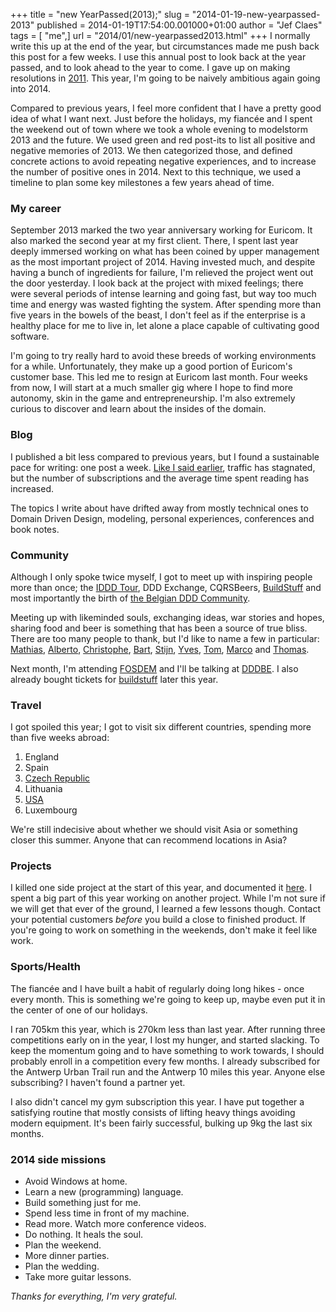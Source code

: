 +++
title = "new YearPassed(2013);"
slug = "2014-01-19-new-yearpassed-2013"
published = 2014-01-19T17:54:00.001000+01:00
author = "Jef Claes"
tags = [ "me",]
url = "2014/01/new-yearpassed2013.html"
+++
I normally write this up at the end of the year, but circumstances made
me push back this post for a few weeks. I use this annual post to look
back at the year passed, and to look ahead to the year to come. I gave
up on making resolutions in
[2011](http://www.jefclaes.be/2011/12/2011-annual-review.html). This
year, I'm going to be naively ambitious again going into 2014.  
  
Compared to previous years, I feel more confident that I have a pretty
good idea of what I want next. Just before the holidays, my fiancée and
I spent the weekend out of town where we took a whole evening to
modelstorm 2013 and the future. We used green and red post-its to list
all positive and negative memories of 2013. We then categorized those,
and defined concrete actions to avoid repeating negative experiences,
and to increase the number of positive ones in 2014. Next to this
technique, we used a timeline to plan some key milestones a few years
ahead of time.  
  
### My career  
  
September 2013 marked the two year anniversary working for Euricom. It
also marked the second year at my first client. There, I spent last year
deeply immersed working on what has been coined by upper management as
the most important project of 2014. Having invested much, and despite
having a bunch of ingredients for failure, I'm relieved the project went
out the door yesterday. I look back at the project with mixed feelings;
there were several periods of intense learning and going fast, but way
too much time and energy was wasted fighting the system. After spending
more than five years in the bowels of the beast, I don't feel as if the
enterprise is a healthy place for me to live in, let alone a place
capable of cultivating good software.  

  

I'm going to try really hard to avoid these breeds of working
environments for a while. Unfortunately, they make up a good portion of
Euricom's customer base. This led me to resign at Euricom last month.
Four weeks from now, I will start at a much smaller gig where I hope to
find more autonomy, skin in the game and entrepreneurship. I'm also
extremely curious to discover and learn about the insides of the domain.

### Blog

I published a bit less compared to previous years, but I found a
sustainable pace for writing: one post a week. [Like I said
earlier](http://www.jefclaes.be/2013/12/2013s-most-read-posts.html),
traffic has stagnated, but the number of subscriptions and the average
time spent reading has increased. 

The topics I write about have drifted away from mostly technical ones to
Domain Driven Design, modeling, personal experiences, conferences and
book notes.

  

### Community

Although I only spoke twice myself, I got to meet up with inspiring
people more than once; the [IDDD
Tour](http://www.jefclaes.be/2013/05/iddd-tour-notes-22.html), DDD
Exchange, CQRSBeers,
[BuildStuff](http://www.jefclaes.be/2013/12/buildstuff-2013.html) and
most importantly the birth of [the Belgian DDD
Community](http://domaindriven.be/). 

Meeting up with likeminded souls, exchanging ideas, war stories and
hopes, sharing food and beer is something that has been a source of true
bliss. There are too many people to thank, but I'd like to name a few in
particular: [Mathias](https://twitter.com/mathiasverraes),
[Alberto](https://twitter.com/ziobrando),
[Christophe](https://twitter.com/cgeers),
[Bart](https://twitter.com/BWaterschoot),
[Stijn](https://twitter.com/One75),
[Yves](https://twitter.com/yreynhout),
[Tom](https://twitter.com/tojans),
[Marco](https://twitter.com/Heimeshoff) and
[Thomas](https://twitter.com/tjaskula). 

Next month, I'm attending [FOSDEM](https://fosdem.org/2014/) and I'll be
talking at
[DDDBE](http://www.eventbrite.com/e/dddbe-5-ddd-basics-registration-9912037170).
I also already bought tickets for [buildstuff](http://buildstuff.lt/)
later this year.

### Travel

I got spoiled this year; I got to visit six different countries,
spending more than five weeks abroad:

1.  England
2.  Spain
3.  [Czech Republic](http://www.jefclaes.be/2013/09/cz-trilogy.html)
4.  Lithuania
5.  [USA](http://www.jefclaes.be/2013/07/the-last-cowboy.html)
6.  Luxembourg

We're still indecisive about whether we should visit Asia or something
closer this summer. Anyone that can recommend locations in Asia?

### Projects

I killed one side project at the start of this year, and documented it
[here](http://www.jefclaes.be/2013/02/my-christmas-holiday-project-postmortem.html).
I spent a big part of this year working on another project. While I'm
not sure if we will get that ever of the ground, I learned a few lessons
though. Contact your potential customers *before* you build a close to
finished product. If you're going to work on something in the weekends,
don't make it feel like work.

  

### Sports/Health

The fiancée and I have built a habit of regularly doing long hikes -
once every month. This is something we're going to keep up, maybe even
put it in the center of one of our holidays.  

I ran 705km this year, which is 270km less than last year. After running
three competitions early on in the year, I lost my hunger, and started
slacking. To keep the momentum going and to have something to work
towards, I should probably enroll in a competition every few months. I
already subscribed for the Antwerp Urban Trail run and the Antwerp 10
miles this year. Anyone else subscribing? I haven't found a partner yet.

I also didn't cancel my gym subscription this year. I have put together
a satisfying routine that mostly consists of lifting heavy things
avoiding modern equipment. It's been fairly successful, bulking up 9kg
the last six months. 

  

### 2014 side missions

- Avoid Windows at home.
- Learn a new (programming) language.
- Build something just for me.
- Spend less time in front of my machine. 
- Read more. Watch more conference videos. 
- Do nothing. It heals the soul.
- Plan the weekend. 
- More dinner parties.
- Plan the wedding.
- Take more guitar lessons.

*Thanks for everything, I'm very grateful.*
